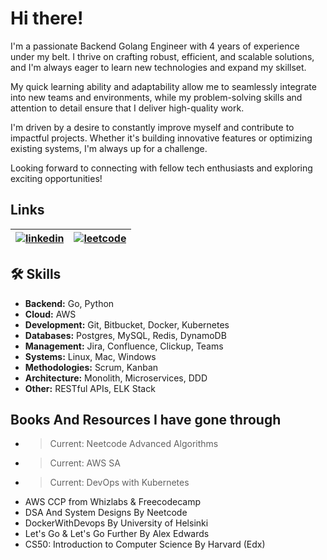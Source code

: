 
# Hi there!

I'm a passionate Backend Golang Engineer with 4 years of experience under my belt. I thrive on crafting robust, efficient, and scalable solutions, and I'm always eager to learn new technologies and expand my skillset.

My quick learning ability and adaptability allow me to seamlessly integrate into new teams and environments, while my problem-solving skills and attention to detail ensure that I deliver high-quality work.

I'm driven by a desire to constantly improve myself and contribute to impactful projects. Whether it's building innovative features or optimizing existing systems, I'm always up for a challenge.

Looking forward to connecting with fellow tech enthusiasts and exploring exciting opportunities!

## Links

| [![linkedin](https://img.shields.io/badge/linkedin-0A66C2?style=for-the-badge&logo=linkedin&logoColor=white)](https://www.linkedin.com/in/dibek/)  | [![leetcode](https://img.shields.io/badge/-LeetCode-FFA116?style=for-the-badge&logo=LeetCode&logoColor=black)](https://leetcode.com/dibekpoudyal/)     | 
| :-------- | :------- |

## 🛠 Skills
- **Backend:** Go, Python
- **Cloud:** AWS
- **Development:** Git, Bitbucket, Docker, Kubernetes
- **Databases:** Postgres, MySQL, Redis, DynamoDB
- **Management:** Jira, Confluence, Clickup, Teams
- **Systems:** Linux, Mac, Windows
- **Methodologies:** Scrum, Kanban
- **Architecture:** Monolith, Microservices, DDD
- **Other:** RESTful APIs, ELK Stack

## Books And Resources I have gone through
- > Current: Neetcode Advanced Algorithms
- > Current: AWS SA
- > Current: DevOps with Kubernetes
- AWS CCP from Whizlabs & Freecodecamp
- DSA And System Designs By Neetcode
- DockerWithDevops By University of Helsinki
- Let's Go & Let's Go Further By Alex Edwards
- CS50: Introduction to Computer Science By Harvard (Edx)
